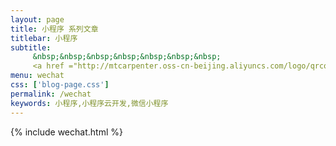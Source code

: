 ```yaml
---
layout: page
title: 小程序 系列文章
titlebar: 小程序
subtitle: 
     &nbsp;&nbsp;&nbsp;&nbsp;&nbsp;&nbsp;&nbsp;
     <a href ="http://mtcarpenter.oss-cn-beijing.aliyuncs.com/logo/qrcode.jpg">关注公众号：<font color="#00FF00">山间木匠</font>，回复"wechat" 进群交流。</a>
menu: wechat
css: ['blog-page.css']
permalink: /wechat
keywords: 小程序,小程序云开发,微信小程序
---
```


{% include wechat.html %}